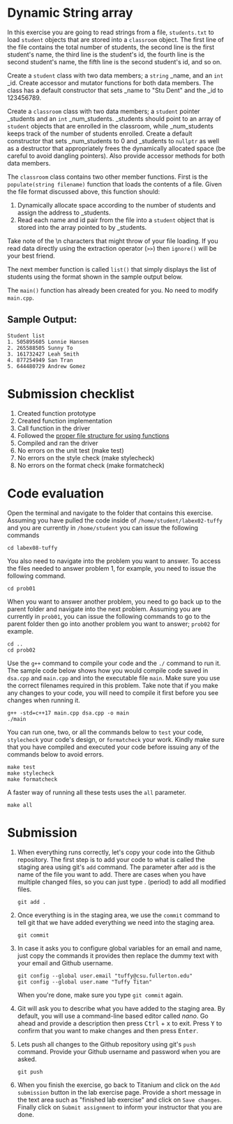 # Dynamic String array
In this exercise you are going to read strings from a file, `students.txt` to load `student` objects that are stored into a `classroom` object. The first line of the file contains the total number of students, the second line is the first student's name, the third line is the student's id, the fourth line is the second student's name, the fifth line is the second student's id, and so on.

Create a `student` class with two data members; a `string` \_name, and an `int` \_id. Create accessor and mutator functions for both data members. The class has a default constructor that sets \_name to "Stu Dent" and the \_id to 123456789.

Create a `classroom` class with two data members; a `student` pointer \_students and an `int` \_num_students. \_students should point to an array of `student` objects that are enrolled in the classroom, while \_num_students keeps track of the number of students enrolled. Create a default constructor that sets \_num_students to 0 and \_students to `nullptr` as well as a destructor that appropriately frees the dynamically allocated space (be careful to avoid dangling pointers). Also provide accessor methods for both data members.

The `classroom` class contains two other member functions. First is the `populate(string filename)` function that loads the contents of a file. Given the file format discussed above, this function should:

1. Dynamically allocate space according to the number of students and assign the address to \_students.
2. Read each name and id pair from the file into a `student` object that is stored into the array pointed to by \_students.

Take note of the \n characters that might throw of your file loading. If you read data directly using the extraction operator (`>>`) then `ignore()` will be your best friend.

The next member function is called `list()` that simply displays the list of students using the format shown in the sample output below.

The `main()` function has already been created for you. No need to modify `main.cpp`.

## Sample Output:
```
Student list
1. 505895605 Lonnie Hansen
2. 265588505 Sunny To
3. 161732427 Leah Smith
4. 877254949 San Tran
5. 644480729 Andrew Gomez
```

# Submission checklist
1. Created function prototype
1. Created function implementation
1. Call function in the driver
1. Followed the [proper file structure for using functions](https://github.com/ILXL-guides/function-file-organization)
1. Compiled and ran the driver
1. No errors on the unit test (make test)
1. No errors on the style check (make stylecheck)
1. No errors on the format check (make formatcheck)

# Code evaluation
Open the terminal and navigate to the folder that contains this exercise. Assuming you have pulled the code inside of `/home/student/labex02-tuffy` and you are currently in `/home/student` you can issue the following commands

```
cd labex08-tuffy
```

You also need to navigate into the problem you want to answer. To access the files needed to answer problem 1, for example, you need to issue the following command.

```
cd prob01
```

When you want to answer another problem, you need to go back up to the parent folder and navigate into the next problem. Assuming you are currently in `prob01`, you can issue the following commands to go to the parent folder then go into another problem you want to answer; `prob02` for example.

```
cd ..
cd prob02
```

Use the `g++` command to compile your code and the `./` command to run it. The sample code below shows how you would compile code saved in `dsa.cpp` and `main.cpp` and into the executable file `main`. Make sure you use the correct filenames required in this problem.  Take note that if you make any changes to your code, you will need to compile it first before you see changes when running it.

```
g++ -std=c++17 main.cpp dsa.cpp -o main
./main
```

You can run one, two, or all the commands below to `test` your code, `stylecheck` your code's design, or `formatcheck` your work. Kindly make sure that you have compiled and executed your code before issuing any of the commands below to avoid errors.

```
make test
make stylecheck
make formatcheck
```

A faster way of running all these tests uses the `all` parameter.

```
make all
```

# Submission
1. When everything runs correctly,  let's copy your code into the Github repository. The first step is to add your code to what is called the staging area using git's `add` command. The parameter after `add` is the name of the file you want to add. There are cases when you have multiple changed files, so you can just type . (period) to add all modified files.

    ```
    git add .
    ```
1. Once everything is in the staging area, we use the `commit` command to tell git that we have added everything we need into the staging area.

    ```
    git commit
    ```
1. In case it asks you  to configure global variables for an email and name, just copy the commands it provides then replace the dummy text with your email and Github username.

    ```
    git config --global user.email "tuffy@csu.fullerton.edu"
    git config --global user.name "Tuffy Titan"
    ```
    When you're done, make sure you type `git commit` again.    
1. Git will ask you to describe what you have added to the staging area. By default, you will use a command-line based editor called *nano*. Go ahead and provide a description then press <kbd>Ctrl</kbd> + <kbd>x</kbd> to exit. Press <kbd>Y</kbd> to confirm that you want to make changes and then press <kbd>Enter</kbd>.
1. Lets push all changes to the Github repository using git's `push` command. Provide your Github username and password when you are asked.

    ```
    git push
    ```
1. When you finish the exercise, go back to Titanium and click on the `Add submission` button in the lab exercise page. Provide a short message in the text area such as "finished lab exercise" and click on `Save changes`. Finally click on `Submit assignment` to inform your instructor that you are done.
